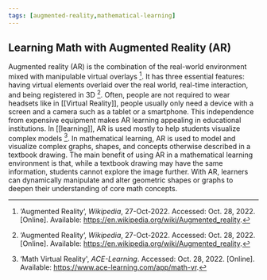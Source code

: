 ```yaml
---
tags: [augmented-reality,mathematical-learning]
---
```


## Learning Math with Augmented Reality (AR)

Augmented reality (AR) is the combination of the real-world environment mixed with manipulable virtual overlays [^1]. It has three essential features: having virtual elements overlaid over the real world, real-time interaction, and being registered in 3D [^1]. Often, people are not required to wear headsets like in [[Virtual Reality]], people usually only need a device with a screen and a camera such as a tablet or a smartphone. This independence from expensive equipment makes AR learning appealing in educational institutions. In [[learning]], AR is used mostly to help students visualize complex models [^2]. In mathematical learning, AR is used to model and visualize complex graphs, shapes, and concepts otherwise described in a textbook drawing. The main benefit of using AR in a mathematical learning environment is that, while a textbook drawing may have the same information, students cannot explore the image further.  With AR, learners can dynamically manipulate and alter geometric shapes or graphs to deepen their understanding of core math concepts.

[^1]: ‘Augmented Reality‘, _Wikipedia_, 27-Oct-2022. Accessed: Oct. 28, 2022. [Online]. Available: https://en.wikipedia.org/wiki/Augmented_reality.
[^2]: ‘Math Virtual Reality', _ACE-Learning_. Accessed: Oct. 28, 2022. [Online]. Available: https://www.ace-learning.com/app/math-vr.